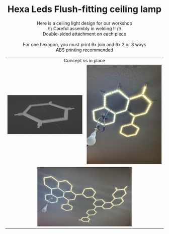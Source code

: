 <h1 align="center">Hexa Leds Flush-fitting ceiling lamp</h1>

 <p align="center">Here is a ceiling light design for our workshop <br> /!\ Careful assembly in welding !! /!\ <br> Double-sided attachment on each piece <br><br> For one hexagon, you must print 6x join and 6x 2 or 3 ways <br> ABS printing recommended</p>


<table align="center">
  <tr>
    <td colspan=2 align="center">Concept vs in place</td>  
  </tr>
  <tr>
    <td align="center">
	<img src="https://github.com/GP3DS/Life_Hack/blob/main/Hexa_Leds/Images/hexagon.png" alt="1" width=300px>
    </td>
    <td align="center">
	<img src="https://github.com/GP3DS/Life_Hack/blob/main/Hexa_Leds/Images/in_place.jpg" alt="1" width=300px>   
    </td>   
  </tr>
  <tr>
    <td align="center" colspan=2>
	<img src="https://github.com/GP3DS/Life_Hack/blob/main/Hexa_Leds/Images/WIP.jpg" alt="1" width=300px>
    </td>
</table>

